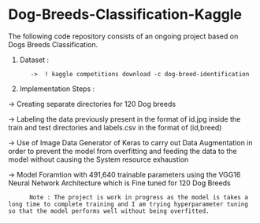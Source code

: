 # Dog-Breeds-Classification-Kaggle

The following code repository consists of an ongoing project based on Dogs Breeds Classification.

1. Dataset : 

          ->  ! kaggle competitions download -c dog-breed-identification

2. Implementation Steps : 

-> Creating separate directories for 120 Dog breeds

-> Labeling the data previously present in the format of id.jpg inside the train and test directories and labels.csv in the format of (id,breed)

-> Use of Image Data Generator of Keras to carry out Data Augmentation in order to prevent the model from overfitting and feeding the data to the model without causing the System resource exhaustion

-> Model Foramtion with 491,640 trainable parameters using the VGG16 Neural Network Architecture which is Fine tuned for 120 Dog Breeds

          Note : The project is work in progress as the model is takes a long time to complete training and I am trying hyperparameter tuning so that the model performs well without being overfitted.
